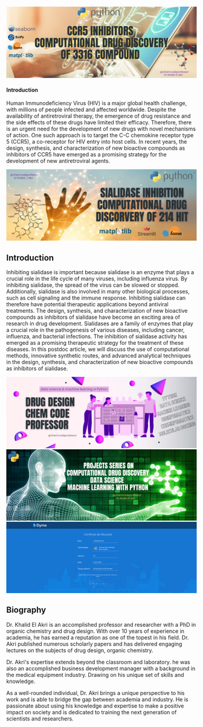 ![alt text](CCR5.png)
#### Introduction
Human Immunodeficiency Virus (HIV) is a major global health challenge, with millions of people infected and affected worldwide. Despite the availability of antiretroviral therapy, the emergence of drug resistance and the side effects of these drugs have limited their efficacy. Therefore, there is an urgent need for the development of new drugs with novel mechanisms of action. One such approach is to target the C-C chemokine receptor type 5 (CCR5), a co-receptor for HIV entry into host cells. In recent years, the design, synthesis, and characterization of new bioactive compounds as inhibitors of CCR5 have emerged as a promising strategy for the development of new antiretroviral agents.

![alt text](sialidase.png)
## Introduction
Inhibiting sialidase is important because sialidase is an enzyme that plays a crucial role in the life cycle of many viruses, including influenza virus. By inhibiting sialidase, the spread of the virus can be slowed or stopped. Additionally, sialidase is also involved in many other biological processes, such as cell signaling and the immune response. Inhibiting sialidase can therefore have potential therapeutic applications beyond antiviral treatments. The design, synthesis, and characterization of new bioactive compounds as inhibitors of sialidase have become an exciting area of research in drug development. Sialidases are a family of enzymes that play a crucial role in the pathogenesis of various diseases, including cancer, influenza, and bacterial infections. The inhibition of sialidase activity has emerged as a promising therapeutic strategy for the treatment of these diseases. In this postdoc article, we will discuss the use of computational methods, innovative synthetic routes, and advanced analytical techniques in the design, synthesis, and characterization of new bioactive compounds as inhibitors of sialidase.

![alt text](@chemcodeprofessor2.png)
![alt text](python_projects.png)
![alt text](dyma1.png)
## Biography
Dr. Khalid El Akri is an accomplished professor and researcher with a PhD in organic chemistry and drug design. With over 10 years of experience in academia, he has earned a reputation as one of the topest in his field. Dr. Akri published numerous scholarly papers and has delivered engaging lectures on the subjects of drug design, organic chemistry.

Dr. Akri's expertise extends beyond the classroom and laboratory. he was also an accomplished business development manager with a background in the medical equipment industry. Drawing on his unique set of skills and knowledge. 

As a well-rounded individual, Dr. Akri brings a unique perspective to his work and is able to bridge the gap between academia and industry. He is passionate about using his knowledge and expertise to make a positive impact on society and is dedicated to training the next generation of scientists and researchers.

<!--
**chemcodeprofessor/chemcodeprofessor** is a ✨ _special_ ✨ repository because its `README.md` (this file) appears on your GitHub profile.

Here are some ideas to get you started:

- 🔭 I’m currently working on ...
- 🌱 I’m currently learning ...
- 👯 I’m looking to collaborate on ...
- 🤔 I’m looking for help with ...
- 💬 Ask me about ...
- 📫 How to reach me: ...
- 😄 Pronouns: ...
- ⚡ Fun fact: ...
-->
